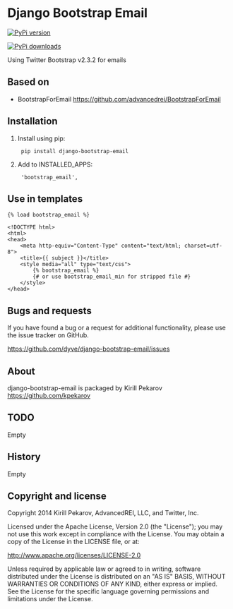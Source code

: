 Django Bootstrap Email
================================================

[![PyPi version](https://pypip.in/v/django-bootstrap-email/badge.png)](https://crate.io/packages/django-bootstrap-email/)

[![PyPi downloads](https://pypip.in/d/django-bootstrap-email/badge.png)](https://crate.io/packages/django-bootstrap-email/)

Using Twitter Bootstrap v2.3.2 for emails

Based on
--------
* BootstrapForEmail https://github.com/advancedrei/BootstrapForEmail

Installation
------------
1. Install using pip:

        pip install django-bootstrap-email

2. Add to INSTALLED_APPS:

        'bootstrap_email',

Use in templates
----------------

    {% load bootstrap_email %}

    <!DOCTYPE html>
    <html>
    <head>
        <meta http-equiv="Content-Type" content="text/html; charset=utf-8">
        <title>{{ subject }}</title>
        <style media="all" type="text/css">
            {% bootstrap_email %}
            {# or use bootstrap_email_min for stripped file #}
        </style>
    </head>

Bugs and requests
-----------------

If you have found a bug or a request for additional functionality, please use the issue tracker on GitHub.

https://github.com/dyve/django-bootstrap-email/issues

About
-----

django-bootstrap-email is packaged by Kirill Pekarov https://github.com/kpekarov


TODO
----

Empty


History
-------

Empty


Copyright and license
---------------------

Copyright 2014 Kirill Pekarov, AdvancedREI, LLC, and Twitter, Inc.

Licensed under the Apache License, Version 2.0 (the "License");
you may not use this work except in compliance with the License.
You may obtain a copy of the License in the LICENSE file, or at:

   http://www.apache.org/licenses/LICENSE-2.0

Unless required by applicable law or agreed to in writing, software
distributed under the License is distributed on an "AS IS" BASIS,
WITHOUT WARRANTIES OR CONDITIONS OF ANY KIND, either express or implied.
See the License for the specific language governing permissions and
limitations under the License.